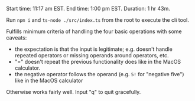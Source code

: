 Start time: 11:17 am EST.
End time: 1:00 pm EST.
Duration: 1 hr 43m.

Run `npm i` and `ts-node ./src/index.ts` from the root to execute the cli tool.

Fulfills minimum criteria of handling the four basic operations with some caveats:
- the expectation is that the input is legitimate; e.g. doesn't handle repeated operators or missing operands around operators, etc.
- "=" doesn't repeat the previous functionality does like in the MacOS calculator.
- the negative operator follows the operand (e.g. `5!` for "negative five") like in the MacOS calculator 

Otherwise works fairly well.
Input "q" to quit gracefully.
